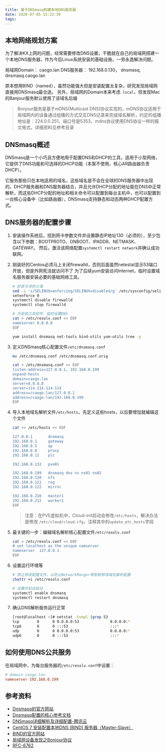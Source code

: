 ```yaml
---
title: 基于DNSmasq构建本地DNS服务器
date: 2020-07-05 15:22:39
tags:
---
```


## 本地网络规划方案

为了解决KX上网的问题，经常需要修改DNS设置，干脆就在自己的局域网搭建一个本地DNS服务器，作为今后Linux系统安装的基础设施，一劳永逸解决问题。

局域网Domain：  caogo.lan
DNS服务器：     192.168.0.130， dnsmasq, dnsmasq.caogo.lan

原本想用BIND（named），虽然功能强大但是安装配置太复杂，研究发现局域网直接用DNSmasq最合适。
另外，局域网的Domain本来考虑`.local`，但发现Mac的Banjour服务默认使用了该域名后缀

> Bonjour服务是基于mDNS(Multicast DNS)协议实现的，mDNS协议适用于局域网内的设备通过组播的方式交互DNS记录来完成域名解析，约定的组播地址是：224.0.0.251，端口号是5353，mdns协议使用DNS协议一样的报文格式。详细资料见参考目录

## DNSmasq概述

DNSmasq是一个小巧且方便地用于配置DNS和DHCP的工具，适用于小型网络，它提供了DNS功能和可选择的DHCP功能（本案不使用，核心AR路由器负责DHCP）。

它服务那些只在本地适用的域名，这些域名是不会在全球的DNS服务器中出现的。DHCP服务器和DNS服务器结合，并且允许DHCP分配的地址能在DNS中正常解析，而这些DHCP分配的地址和相关命令可以配置到每台主机中，也可以配置到一台核心设备中（比如路由器），DNSmasq支持静态和动态两种DHCP配置方式。

## DNS服务器的配置步骤

1. 安装操作系统后，找到网卡参数文件并设置静态IP地址130（必须的），至少包含以下参数：BOOTPROTO、ONBOOT、IPADDR、NETMASK、GATEWAY。
   然后，激活该网络配置`systemctl restart network`并确认成功联网。

2. 刚装好的Centos必须马上关闭firewalld，否则后面虽然netestat显示53端口开放，但是外网死活就访问不了
   为了后续yum安装访问Internet，临时设置域名服务器安装必要的基础网络工具。

    ``` sh
    # 赶紧关闭防火墙
    sed -i 's/SELINUX=enforcing/SELINUX=disabled/g' /etc/sysconfig/selinux
    setenforce 0
    systemctl disable firewalld
    systemctl stop firewalld

    # 为安装工具软件，临时设置DNS
    cat > /etc/resolv.conf << EOF
    nameserver 8.8.8.8
    EOF

    yum install dnsmasq net-tools bind-utils yum-utils tree -y
    ```

3. 定义DNSmasq核心配置文件`/etc/dnsmasq.conf`

    ``` sh
    mv /etc/dnsmasq.conf /etc/dnsmasq.conf.orig

    cat > /etc/dnsmasq.conf << EOF
    listen-address=127.0.0.1, 192.168.0.199
    expand-hosts
    domain=caogo.lan
    server=8.8.8.8
    server=114.114.114.114
    address=/caogo.lan/127.0.0.1
    address=/caogo.lan/192.168.0.199
    EOF
    ```

4. 导入本地域名解析文件`/etc/hosts`，先定义这些hosts，以后要增加就编辑这个文件

    ``` sh
    cat >> /etc/hosts << EOF

    127.0.0.1       dnsmasq
    192.168.0.1     gateway
    192.168.0.5     ap
    192.168.0.8     proxy
    192.168.0.11    plc

    192.168.0.132   pve01

    192.168.0.199   dnsmasq dns ns ns01 ns02
    192.168.0.120   nfs
    192.168.0.121   reg
    192.168.0.122   mirror

    192.168.0.210   master1
    192.168.0.212   worker1
    EOF
    ```

    > 注意：在PVE虚拟机中，Cloud-init启动会修改`/etc/hosts`，解决办法是修改 `/etc/cloud/cloud.cfg`，注释其中的`update_etc_hosts`字段

5. 最关键的一步：编辑域名解析核心配置文件`/etc/resolv.conf`

    ``` sh
    cat > /etc/resolv.conf << EOF
    # set localhost as the unique namserver
    nameserver  127.0.0.1
    EOF
    ```

6. 设置运行环境等

    ``` sh
    # 禁止修改配置文件，以防止NetworkManger等默默修改域名解析配置
    chattr +i /etc/resolv.conf

    # 设置开机自启动
    systemctl enable dnsmasq
    systemctl restart dnsmasq
    ```

7. 确认DNS解析服务运行正常

    ``` sh
    [root@localhost ~]# netstat -tunpl |grep 53
    tcp        0      0 0.0.0.0:53              0.0.0.0:*               LISTEN      9863/dnsmasq
    tcp6       0      0 :::53                   :::*                    LISTEN      9863/dnsmasq
    udp        0      0 0.0.0.0:53              0.0.0.0:*                           9863/dnsmasq
    udp6       0      0 :::53                   :::*                                9863/dnsmasq  
    ```

## 如何使用DNS公共服务

在局域网中，为每台服务器的`/etc/resolv.conf`中设置：

``` conf
# domain caogo.lan
nameserver 192.168.0.199
```

## 参考资料

- [Dnsmasq的官方网站](https://wiki.archlinux.org/index.php/Dnsmasq#DNS_addresses_file_and_forwarding)
- [Dnsmasq配置的核心参考文档](https://www.howtoing.com/setup-a-dns-dhcp-server-using-dnsmasq-on-centos-rhel)
- [DNSmasq详细解析及详细配置-腾讯云](https://cloud.tencent.com/developer/article/1174717)
- [CentOS 7 安装配置本地DNS (BIND) 服务器（Master-Slave）](https://www.kclouder.cn/centos-7-dns-bind/)
- [BIND的官方网站](https://wiki.archlinux.org/index.php/BIND)
- [局域网设备发现之Bonjour协议](https://blog.csdn.net/yueqian_scut/article/details/52694411)
- [RFC-6762](https://en.wikipedia.org/wiki/Multicast_DNS)
